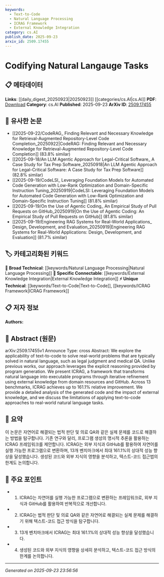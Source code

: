 ```yaml
---
keywords:
  - Text-to-Code
  - Natural Language Processing
  - ICRAG Framework
  - External Knowledge Integration
category: cs.AI
publish_date: 2025-09-23
arxiv_id: 2509.17455
---
```


<!-- KEYWORD_LINKING_METADATA:
{
  "processed_timestamp": "2025-09-23T23:56:56.174465",
  "vocabulary_version": "1.0",
  "selected_keywords": [
    "Text-to-Code",
    "Natural Language Processing",
    "ICRAG Framework",
    "External Knowledge Integration"
  ],
  "rejected_keywords": [],
  "similarity_scores": {
    "Text-to-Code": 0.78,
    "Natural Language Processing": 0.72,
    "ICRAG Framework": 0.8,
    "External Knowledge Integration": 0.75
  },
  "extraction_method": "AI_prompt_based",
  "budget_applied": true,
  "candidates_json": {
    "candidates": [
      {
        "surface": "text-to-code",
        "canonical": "Text-to-Code",
        "aliases": [
          "code generation",
          "program synthesis"
        ],
        "category": "unique_technical",
        "rationale": "Text-to-Code is a unique approach that bridges natural language processing and code generation, enhancing connectivity with programming and NLP domains.",
        "novelty_score": 0.75,
        "connectivity_score": 0.68,
        "specificity_score": 0.82,
        "link_intent_score": 0.78
      },
      {
        "surface": "natural language tasks",
        "canonical": "Natural Language Processing",
        "aliases": [
          "NLP tasks",
          "language tasks"
        ],
        "category": "broad_technical",
        "rationale": "Natural Language Processing is a foundational field that connects various tasks and methodologies in the paper.",
        "novelty_score": 0.45,
        "connectivity_score": 0.85,
        "specificity_score": 0.65,
        "link_intent_score": 0.72
      },
      {
        "surface": "ICRAG",
        "canonical": "ICRAG Framework",
        "aliases": [
          "iterative code refinement",
          "ICRAG model"
        ],
        "category": "unique_technical",
        "rationale": "ICRAG is a novel framework introduced in the paper, providing a specific method for transforming natural language into executable code.",
        "novelty_score": 0.82,
        "connectivity_score": 0.6,
        "specificity_score": 0.88,
        "link_intent_score": 0.8
      },
      {
        "surface": "external knowledge",
        "canonical": "External Knowledge Integration",
        "aliases": [
          "knowledge resources",
          "domain knowledge"
        ],
        "category": "specific_connectable",
        "rationale": "Integrating external knowledge is crucial for enhancing the accuracy and applicability of the generated code.",
        "novelty_score": 0.65,
        "connectivity_score": 0.77,
        "specificity_score": 0.7,
        "link_intent_score": 0.75
      }
    ],
    "ban_list_suggestions": [
      "real-world problems",
      "detailed analysis",
      "limitations"
    ]
  },
  "decisions": [
    {
      "candidate_surface": "text-to-code",
      "resolved_canonical": "Text-to-Code",
      "decision": "linked",
      "scores": {
        "novelty": 0.75,
        "connectivity": 0.68,
        "specificity": 0.82,
        "link_intent": 0.78
      }
    },
    {
      "candidate_surface": "natural language tasks",
      "resolved_canonical": "Natural Language Processing",
      "decision": "linked",
      "scores": {
        "novelty": 0.45,
        "connectivity": 0.85,
        "specificity": 0.65,
        "link_intent": 0.72
      }
    },
    {
      "candidate_surface": "ICRAG",
      "resolved_canonical": "ICRAG Framework",
      "decision": "linked",
      "scores": {
        "novelty": 0.82,
        "connectivity": 0.6,
        "specificity": 0.88,
        "link_intent": 0.8
      }
    },
    {
      "candidate_surface": "external knowledge",
      "resolved_canonical": "External Knowledge Integration",
      "decision": "linked",
      "scores": {
        "novelty": 0.65,
        "connectivity": 0.77,
        "specificity": 0.7,
        "link_intent": 0.75
      }
    }
  ]
}
-->

# Codifying Natural Langauge Tasks

## 📋 메타데이터

**Links**: [[daily_digest_20250923|20250923]] [[categories/cs.AI|cs.AI]]
**PDF**: [Download](https://arxiv.org/pdf/2509.17455.pdf)
**Category**: cs.AI
**Published**: 2025-09-23
**ArXiv ID**: [2509.17455](https://arxiv.org/abs/2509.17455)

## 🔗 유사한 논문
- [[2025-09-22/CodeRAG_ Finding Relevant and Necessary Knowledge for Retrieval-Augmented Repository-Level Code Completion_20250922|CodeRAG: Finding Relevant and Necessary Knowledge for Retrieval-Augmented Repository-Level Code Completion]] (83.8% similar)
- [[2025-09-18/An LLM Agentic Approach for Legal-Critical Software_ A Case Study for Tax Prep Software_20250918|An LLM Agentic Approach for Legal-Critical Software: A Case Study for Tax Prep Software]] (82.8% similar)
- [[2025-09-19/CodeLSI_ Leveraging Foundation Models for Automated Code Generation with Low-Rank Optimization and Domain-Specific Instruction Tuning_20250919|CodeLSI: Leveraging Foundation Models for Automated Code Generation with Low-Rank Optimization and Domain-Specific Instruction Tuning]] (81.8% similar)
- [[2025-09-19/On the Use of Agentic Coding_ An Empirical Study of Pull Requests on GitHub_20250919|On the Use of Agentic Coding: An Empirical Study of Pull Requests on GitHub]] (81.8% similar)
- [[2025-09-19/Engineering RAG Systems for Real-World Applications_ Design, Development, and Evaluation_20250919|Engineering RAG Systems for Real-World Applications: Design, Development, and Evaluation]] (81.7% similar)

## 🏷️ 카테고리화된 키워드
**🧠 Broad Technical**: [[keywords/Natural Language Processing|Natural Language Processing]]
**🔗 Specific Connectable**: [[keywords/External Knowledge Integration|External Knowledge Integration]]
**⚡ Unique Technical**: [[keywords/Text-to-Code|Text-to-Code]], [[keywords/ICRAG Framework|ICRAG Framework]]

## 📋 저자 정보

**Authors:** 

## 📄 Abstract (원문)

arXiv:2509.17455v1 Announce Type: cross 
Abstract: We explore the applicability of text-to-code to solve real-world problems that are typically solved in natural language, such as legal judgment and medical QA. Unlike previous works, our approach leverages the explicit reasoning provided by program generation. We present ICRAG, a framework that transforms natural language into executable programs through iterative refinement using external knowledge from domain resources and GitHub. Across 13 benchmarks, ICRAG achieves up to 161.1\% relative improvement. We provide a detailed analysis of the generated code and the impact of external knowledge, and we discuss the limitations of applying text-to-code approaches to real-world natural language tasks.

## 📝 요약

이 논문은 자연어로 해결되는 법적 판단 및 의료 QA와 같은 실제 문제를 코드로 해결하는 방법을 탐구합니다. 기존 연구와 달리, 프로그램 생성의 명시적 추론을 활용하는 ICRAG 프레임워크를 제안합니다. ICRAG는 외부 지식과 GitHub를 활용하여 자연어를 실행 가능한 프로그램으로 변환하며, 13개 벤치마크에서 최대 161.1%의 상대적 성능 향상을 달성했습니다. 생성된 코드와 외부 지식의 영향을 분석하고, 텍스트-코드 접근법의 한계도 논의합니다.

## 🎯 주요 포인트

- 1. ICRAG는 자연어를 실행 가능한 프로그램으로 변환하는 프레임워크로, 외부 지식과 GitHub를 활용하여 반복적으로 개선합니다.
- 2. ICRAG는 법적 판단 및 의료 QA와 같은 자연어로 해결되는 실제 문제를 해결하기 위해 텍스트-코드 접근 방식을 탐구합니다.
- 3. 13개 벤치마크에서 ICRAG는 최대 161.1%의 상대적 성능 향상을 달성했습니다.
- 4. 생성된 코드와 외부 지식의 영향을 상세히 분석하고, 텍스트-코드 접근 방식의 한계를 논의합니다.


---

*Generated on 2025-09-23 23:56:56*